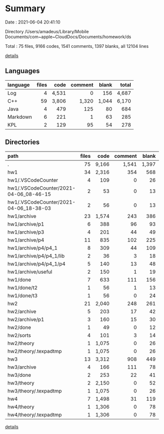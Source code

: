 # Summary

Date : 2021-06-04 20:41:10

Directory /Users/amadeus/Library/Mobile Documents/com~apple~CloudDocs/Documents/homework/ds

Total : 75 files,  9166 codes, 1541 comments, 1397 blanks, all 12104 lines

[details](details.md)

## Languages
| language | files | code | comment | blank | total |
| :--- | ---: | ---: | ---: | ---: | ---: |
| Log | 4 | 4,531 | 0 | 156 | 4,687 |
| C++ | 59 | 3,806 | 1,320 | 1,044 | 6,170 |
| Java | 4 | 479 | 125 | 80 | 684 |
| Markdown | 6 | 221 | 1 | 63 | 285 |
| KPL | 2 | 129 | 95 | 54 | 278 |

## Directories
| path | files | code | comment | blank | total |
| :--- | ---: | ---: | ---: | ---: | ---: |
| . | 75 | 9,166 | 1,541 | 1,397 | 12,104 |
| hw1 | 34 | 2,316 | 354 | 568 | 3,238 |
| hw1/.VSCodeCounter | 4 | 109 | 0 | 26 | 135 |
| hw1/.VSCodeCounter/2021-04-06_08-46-15 | 2 | 53 | 0 | 13 | 66 |
| hw1/.VSCodeCounter/2021-04-06_18-38-03 | 2 | 56 | 0 | 13 | 69 |
| hw1/archive | 23 | 1,574 | 243 | 386 | 2,203 |
| hw1/archive/p1 | 6 | 388 | 96 | 93 | 577 |
| hw1/archive/p3 | 4 | 201 | 44 | 49 | 294 |
| hw1/archive/p4 | 11 | 835 | 102 | 225 | 1,162 |
| hw1/archive/p4/p4_1 | 8 | 309 | 44 | 109 | 462 |
| hw1/archive/p4/p4_1/lib | 2 | 36 | 3 | 18 | 57 |
| hw1/archive/p4/p4_1/p4 | 5 | 140 | 13 | 48 | 201 |
| hw1/archive/useful | 2 | 150 | 1 | 19 | 170 |
| hw1/done | 7 | 633 | 111 | 156 | 900 |
| hw1/done/t2 | 1 | 56 | 1 | 13 | 70 |
| hw1/done/t3 | 1 | 56 | 0 | 24 | 80 |
| hw2 | 21 | 2,040 | 248 | 261 | 2,549 |
| hw2/archive | 5 | 203 | 17 | 42 | 262 |
| hw2/archive/p1 | 3 | 160 | 15 | 30 | 205 |
| hw2/done | 1 | 49 | 0 | 12 | 61 |
| hw2/sorts | 4 | 101 | 3 | 14 | 118 |
| hw2/theory | 1 | 1,075 | 0 | 26 | 1,101 |
| hw2/theory/.texpadtmp | 1 | 1,075 | 0 | 26 | 1,101 |
| hw3 | 13 | 3,312 | 908 | 449 | 4,669 |
| hw3/archive | 4 | 166 | 111 | 78 | 355 |
| hw3/done | 2 | 253 | 22 | 41 | 316 |
| hw3/theory | 2 | 2,150 | 0 | 52 | 2,202 |
| hw3/theory/.texpadtmp | 1 | 1,075 | 0 | 26 | 1,101 |
| hw4 | 7 | 1,498 | 31 | 119 | 1,648 |
| hw4/theory | 1 | 1,306 | 0 | 78 | 1,384 |
| hw4/theory/.texpadtmp | 1 | 1,306 | 0 | 78 | 1,384 |

[details](details.md)